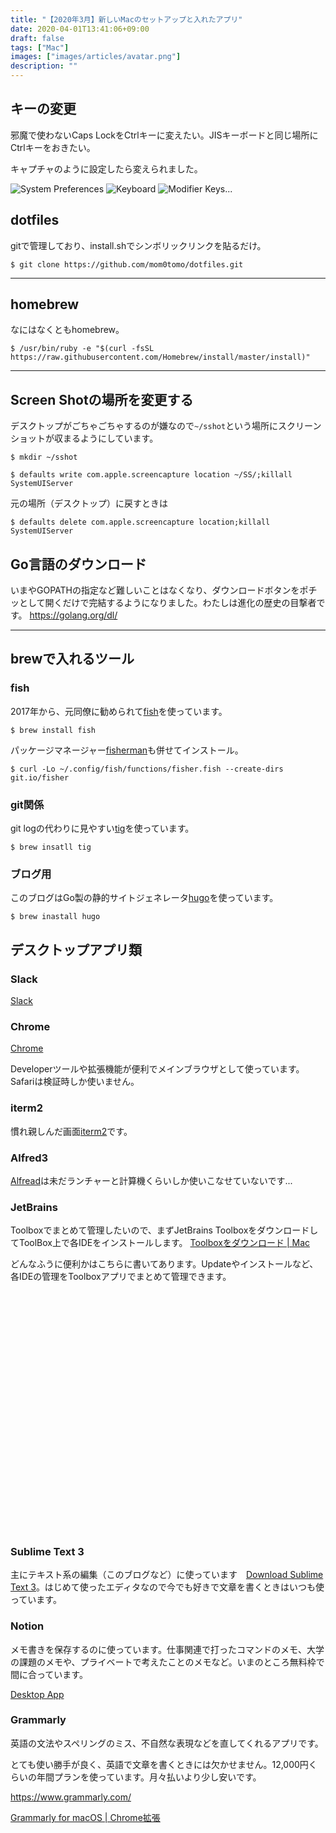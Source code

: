 ```yaml
---
title: "【2020年3月】新しいMacのセットアップと入れたアプリ"
date: 2020-04-01T13:41:06+09:00
draft: false
tags: ["Mac"]
images: ["images/articles/avatar.png"]
description: ""
---
```

## キーの変更
邪魔で使わないCaps LockをCtrlキーに変えたい。JISキーボードと同じ場所にCtrlキーをおきたい。

キャプチャのように設定したら変えられました。

![System Preferences](/images/articles/setup_new_mac_2020_03/preference1.png)
![Keyboard](/images/articles/setup_new_mac_2020_03/preference2.png)
![Modifier Keys...](/images/articles/setup_new_mac_2020_03/preference3.png)

## dotfiles
gitで管理しており、install.shでシンボリックリンクを貼るだけ。
```
$ git clone https://github.com/mom0tomo/dotfiles.git
```

***

## homebrew
なにはなくともhomebrew。
```
$ /usr/bin/ruby -e "$(curl -fsSL https://raw.githubusercontent.com/Homebrew/install/master/install)"
```

***

## Screen Shotの場所を変更する
デスクトップがごちゃごちゃするのが嫌なので`~/sshot`という場所にスクリーンショットが収まるようにしています。
```
$ mkdir ~/sshot

$ defaults write com.apple.screencapture location ~/SS/;killall SystemUIServer
```

元の場所（デスクトップ）に戻すときは

```
$ defaults delete com.apple.screencapture location;killall SystemUIServer
```

## Go言語のダウンロード
いまやGOPATHの指定など難しいことはなくなり、ダウンロードボタンをポチッとして開くだけで完結するようになりました。わたしは進化の歴史の目撃者です。
https://golang.org/dl/

***

## brewで入れるツール

### fish
2017年から、元同僚に勧められて[fish](https://fishshell.com/)を使っています。
```
$ brew install fish
```

パッケージマネージャー[fisherman](https://github.com/fisherman/fisherman/wiki/%E6%97%A5%E6%9C%AC%E8%AA%9E)も併せてインストール。
```
$ curl -Lo ~/.config/fish/functions/fisher.fish --create-dirs git.io/fisher
```

### git関係
git logの代わりに見やすい[tig](https://jonas.github.io/tig/)を使っています。
```
$ brew insatll tig
```

### ブログ用
このブログはGo製の静的サイトジェネレータ[hugo](https://gohugo.io/)を使っています。
```
$ brew inastall hugo
```

## デスクトップアプリ類
### Slack
[Slack](https://slack.com/intl/ja-jp/downloads/osx)

### Chrome
[Chrome](https://www.google.co.jp/chrome/browser/desktop/index.html?brand=CHBD&gclid=EAIaIQobChMI45X78s-m2AIVVR0rCh33TgUeEAAYASAAEgKUBfD_BwE)

Developerツールや拡張機能が便利でメインブラウザとして使っています。Safariは検証時しか使いません。

### iterm2
慣れ親しんだ画面[iterm2](https://www.iterm2.com/)です。

### Alfred3
[Alfread](https://www.alfredapp.com/)は未だランチャーと計算機くらいしか使いこなせていないです...

### JetBrains
Toolboxでまとめて管理したいので、まずJetBrains ToolboxをダウンロードしてToolBox上で各IDEをインストールします。
[Toolboxをダウンロード | Mac](https://www.jetbrains.com/ja-jp/toolbox-app/download/?_ga=2.43875813.1372113674.1585751570-1832300423.1585132437#section=mac)

どんなふうに便利かはこちらに書いてあります。Updateやインストールなど、各IDEの管理をToolboxアプリでまとめて管理できます。
<div class="iframely-embed"><div class="iframely-responsive" style="padding-bottom: 52.3333%; padding-top: 120px;"><a href="https://blog.jetbrains.com/jp/2018/10/09/1294" data-iframely-url="//cdn.iframe.ly/Rquz79B"></a></div></div><script async src="//cdn.iframe.ly/embed.js" charset="utf-8"></script>

### Sublime Text 3
主にテキスト系の編集（このブログなど）に使っています　[Download Sublime Text 3](https://www.sublimetext.com/3)。はじめて使ったエディタなので今でも好きで文章を書くときはいつも使っています。

### Notion
メモ書きを保存するのに使っています。仕事関連で打ったコマンドのメモ、大学の課題のメモや、プライベートで考えたことのメモなど。いまのところ無料枠で間に合っています。

[Desktop App](https://www.notion.so/)

### Grammarly
英語の文法やスペリングのミス、不自然な表現などを直してくれるアプリです。

とても使い勝手が良く、英語で文章を書くときには欠かせません。12,000円くらいの年間プランを使っています。月々払いより少し安いです。

https://www.grammarly.com/

[Grammarly for macOS | Chrome拡張](https://app.grammarly.com/apps)
